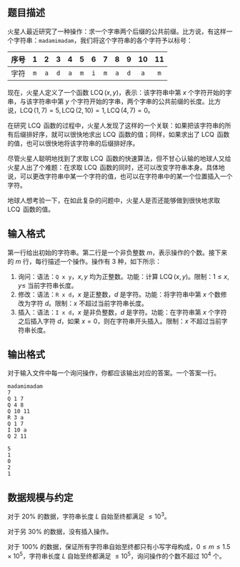 ## 题目描述

火星人最近研究了一种操作：求一个字串两个后缀的公共前缀。比方说，有这样一个字符串：`madamimadam`，我们将这个字符串的各个字符予以标号：

| 序号 | $1$ | $2$ | $3$ | $4$ | $5$ | $6$ | $7$ | $8$ | $9$ | $10$ | $11$ |
| :----------: | :----------: | :----------: | :----------: | :----------: | :----------: | :----------: | :----------: | :----------: | :----------: | :----------: | :----------: |
| 字符 | `m` | `a` | `d` | `a` | `m` | `i` | `m` | `a` | `d` | `a` | `m` | 

现在，火星人定义了一个函数 $\operatorname{LCQ}(x, y)$，表示：该字符串中第 $x$ 个字符开始的字串，与该字符串中第 $y$ 个字符开始的字串，两个字串的公共前缀的长度。比方说，$\operatorname{LCQ}(1, 7) = 5, \operatorname{LCQ}(2, 10) = 1, \operatorname{LCQ}(4, 7) = 0$。

在研究 $\operatorname{LCQ}$ 函数的过程中，火星人发现了这样的一个关联：如果把该字符串的所有后缀排好序，就可以很快地求出 $\operatorname{LCQ}$ 函数的值；同样，如果求出了 $\operatorname{LCQ}$ 函数的值，也可以很快地将该字符串的后缀排好序。

尽管火星人聪明地找到了求取 $\operatorname{LCQ}$ 函数的快速算法，但不甘心认输的地球人又给火星人出了个难题：在求取 $\operatorname{LCQ}$ 函数的同时，还可以改变字符串本身。具体地说，可以更改字符串中某一个字符的值，也可以在字符串中的某一个位置插入一个字符。

地球人想考验一下，在如此复杂的问题中，火星人是否还能够做到很快地求取 $\operatorname{LCQ}$ 函数的值。

## 输入格式

第一行给出初始的字符串。第二行是一个非负整数 $m$，表示操作的个数。接下来的 $m$ 行，每行描述一个操作。操作有 $3$ 种，如下所示：

1. 询问：语法：`Q x y`，$x,y$ 均为正整数。功能：计算 $\operatorname{LCQ}(x,y)$。限制：$1\le x, y\le$ 当前字符串长度。
2. 修改：语法：`R x d`，$x$ 是正整数，$d$ 是字符。功能：将字符串中第 $x$ 个数修改为字符 $d$。限制：$x$ 不超过当前字符串长度。
3. 插入：语法：`I x d`，$x$ 是非负整数，$d$ 是字符。功能：在字符串第 $x$ 个字符之后插入字符 $d$，如果 $x = 0$，则在字符串开头插入。限制：$x$ 不超过当前字符串长度。

## 输出格式

对于输入文件中每一个询问操作，你都应该输出对应的答案。一个答案一行。

```input1
madamimadam
7
Q 1 7
Q 4 8
Q 10 11
R 3 a
Q 1 7
I 10 a
Q 2 11
```

```output1
5
1
0
2
1
```

## 数据规模与约定

对于 $20\%$ 的数据，字符串长度 $L$ 自始至终都满足 $\le 10^3$。

对于另 $30\%$ 的数据，没有插入操作。

对于 $100\%$ 的数据，保证所有字符串自始至终都只有小写字母构成，$0 \le m \le 1.5 \times 10^5$，字符串长度 $L$ 自始至终都满足 $\le 10^5$，询问操作的个数不超过 $10^4$ 个。